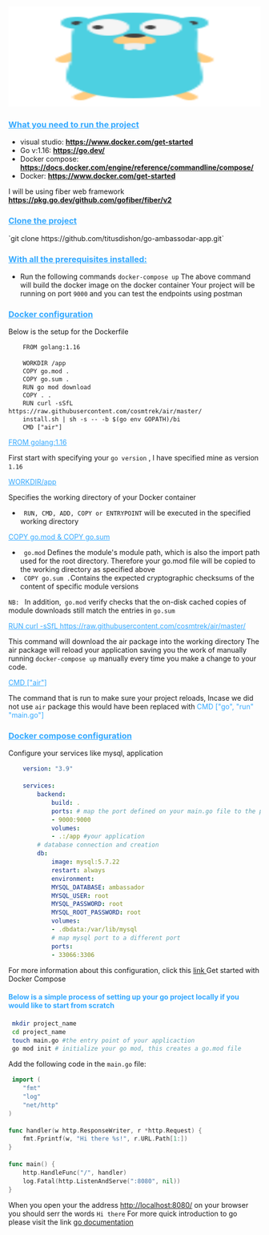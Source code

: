 <a href="#"><img width="100%" src="https://raw.githubusercontent.com/titusdishon/titusdishon/master/golang.svg" height="200px"/></a>

<h3 style="color:#33A8FF"><u>What you need to run the project</u></h3>

- visual studio: **https://www.docker.com/get-started**
- Go v:1.16: **https://go.dev/**
- Docker compose: **https://docs.docker.com/engine/reference/commandline/compose/**
- Docker: **https://www.docker.com/get-started**

I will be using fiber web framework **https://pkg.go.dev/github.com/gofiber/fiber/v2**

<h3 style="color:#33A8FF"> <u>Clone the project</u> </h3>
`git clone https://github.com/titusdishon/go-ambassodar-app.git`


<h3 style="color:#33A8FF"><u>With all the prerequisites installed:</u></h3>


- Run the following commands `docker-compose up`
The above command will build the docker image on the docker container 
Your project will be running on port `9000`  and you can test the endpoints using postman

<h3 style="color:#33A8FF"><u>Docker configuration</u></h3>

Below is the setup for the Dockerfile 

```Docker
    FROM golang:1.16

    WORKDIR /app
    COPY go.mod .
    COPY go.sum .
    RUN go mod download
    COPY . .
    RUN curl -sSfL https://raw.githubusercontent.com/cosmtrek/air/master/
    install.sh | sh -s -- -b $(go env GOPATH)/bi 
    CMD ["air"] 

```

<u style="color:#33A8FF">
FROM golang:1.16
</u>

First start with specifying your `go version` , I have specified mine as version `1.16`

 
<u style="color:#33A8FF">
WORKDIR/app
</u>

Specifies the working directory of your Docker container
- ` RUN, CMD, ADD, COPY or ENTRYPOINT` will be executed in the specified working directory
  

<u style="color:#33A8FF">
 COPY go.mod & COPY go.sum
</u>

- ` go.mod` Defines the module's module path, which is also the import path used for the root directory. Therefore your go.mod file will be copied to the working directory as specified above
- ` COPY go.sum .`Contains the expected cryptographic checksums of the content of specific module versions

 `NB: ` In addition,` go.mod` verify checks that the on-disk cached copies of module downloads still match the entries in `go.sum`

 <u style="color:#33A8FF">
  RUN curl -sSfL https://raw.githubusercontent.com/cosmtrek/air/master/ 
 </u>

This command will download the air package into the working directory
The air package will reload your application saving you the work of manually running `docker-compose up` manually every time you make a change to your code.

<u style="color:#33A8FF">
 CMD ["air"]
</u>

The command that is run to make sure your project reloads, Incase we did not use `air` package this would have been replaced with  <span style="color:#33A8FF"> CMD ["go", "run" "main.go"]</span>


<h3 style="color:#33A8FF"><u>Docker compose configuration</u></h3>
Configure your services like mysql, application

```Yaml
    version: "3.9"

    services:
        backend:
            build: .
            ports: # map the port defined on your main.go file to the port exposed  by container
            - 9000:9000
            volumes:
            - .:/app #your application
        # database connection and creation
        db:
            image: mysql:5.7.22
            restart: always
            environment:
            MYSQL_DATABASE: ambassador
            MYSQL_USER: root
            MYSQL_PASSWORD: root
            MYSQL_ROOT_PASSWORD: root
            volumes:
            - .dbdata:/var/lib/mysql
            # map mysql port to a different port
            ports:
            - 33066:3306


```
For more information about this configuration, click this [ link ](https://docs.docker.com/compose/gettingstarted/) Get started with Docker Compose 
 
<h4 style="color:#33A8FF">Below is a  simple process of setting up your go project locally if you would like to start from scratch</h4>

```bash
 mkdir project_name
 cd project_name
 touch main.go #the entry point of your applicaction
 go mod init # initialize your go mod, this creates a go.mod file

```
Add the following code in the `main.go` file:
```go
 import (
    "fmt"
    "log"
    "net/http"
)

func handler(w http.ResponseWriter, r *http.Request) {
    fmt.Fprintf(w, "Hi there %s!", r.URL.Path[1:])
}

func main() {
    http.HandleFunc("/", handler)
    log.Fatal(http.ListenAndServe(":8080", nil))
}

```

When you open your the address [http://localhost:8080/](http://localhost:8080/) on your browser you should serr the words `Hi there`
For more quick introduction to go please visit the link [go documentation](https://golang.org/doc/)

